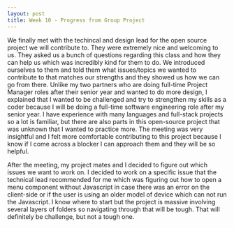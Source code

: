 ```yaml
---
layout: post
title: Week 10 - Progress from Group Project
---
```


We finally met with the techincal and design lead for the open source project we will contribute to. They were extremely nice and welcoming to us. They asked us a bunch of questions regarding this class and how they can help us which was incredibly kind for them to do. We introduced ourselves to them and told them what issues/topics we wanted to contribute to that matches our strengths and they showed us how we can go from there. Unlike my two partners who are doing full-time Project Manager roles after their senior year and wanted to do more design, I explained that I wanted to be challenged and try to strengthen my skills as a coder because I will be doing a full-time software engineering role after my senior year. I have experience with many languages and full-stack projects so a lot is familiar, but there are also parts in this open-source project that was unknown that I wanted to practice more. The meeting was very insightful and I felt more comfortable contributing to this project because I know if I come across a blocker I can approach them and they will be so helpful.

After the meeting, my project mates and I decided to figure out which issues we want to work on. I decided to work on a specific issue that the technical lead recommended for me which was figuring out how to open a menu component without Javascript in case there was an error on the client-side or if the user is using an older model of device which can not run the Javascript. I know where to start but the project is massive involving several layers of folders so navigating through that will be tough. That will definitely be challenge, but not a tough one.